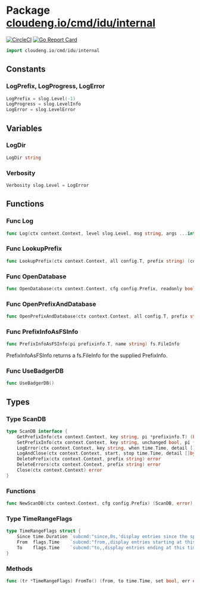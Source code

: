# Package [cloudeng.io/cmd/idu/internal](https://pkg.go.dev/cloudeng.io/cmd/idu/internal?tab=doc)
[![CircleCI](https://circleci.com/gh/cloudengio/go.gotools.svg?style=svg)](https://circleci.com/gh/cloudengio/go.gotools) [![Go Report Card](https://goreportcard.com/badge/cloudeng.io/cmd/idu/internal)](https://goreportcard.com/report/cloudeng.io/cmd/idu/internal)

```go
import cloudeng.io/cmd/idu/internal
```


## Constants
### LogPrefix, LogProgress, LogError
```go
LogPrefix = slog.Level(-1)
LogProgress = slog.LevelInfo
LogError = slog.LevelError

```



## Variables
### LogDir
```go
LogDir string

```

### Verbosity
```go
Verbosity slog.Level = LogError

```



## Functions
### Func Log
```go
func Log(ctx context.Context, level slog.Level, msg string, args ...interface{})
```

### Func LookupPrefix
```go
func LookupPrefix(ctx context.Context, all config.T, prefix string) (context.Context, config.Prefix, error)
```

### Func OpenDatabase
```go
func OpenDatabase(ctx context.Context, cfg config.Prefix, readonly bool) (database.DB, error)
```

### Func OpenPrefixAndDatabase
```go
func OpenPrefixAndDatabase(ctx context.Context, all config.T, prefix string, readonly bool) (context.Context, config.Prefix, database.DB, error)
```

### Func PrefixInfoAsFSInfo
```go
func PrefixInfoAsFSInfo(pi prefixinfo.T, name string) fs.FileInfo
```
PrefixInfoAsFSInfo returns a fs.FileInfo for the supplied PrefixInfo.

### Func UseBadgerDB
```go
func UseBadgerDB()
```



## Types
### Type ScanDB
```go
type ScanDB interface {
	GetPrefixInfo(ctx context.Context, key string, pi *prefixinfo.T) (bool, error)
	SetPrefixInfo(ctx context.Context, key string, unchanged bool, pi *prefixinfo.T) error
	LogError(ctx context.Context, key string, when time.Time, detail []byte) error
	LogAndClose(ctx context.Context, start, stop time.Time, detail []byte) error
	DeletePrefix(ctx context.Context, prefix string) error
	DeleteErrors(ctx context.Context, prefix string) error
	Close(ctx context.Context) error
}
```

### Functions

```go
func NewScanDB(ctx context.Context, cfg config.Prefix) (ScanDB, error)
```




### Type TimeRangeFlags
```go
type TimeRangeFlags struct {
	Since time.Duration `subcmd:"since,0s,'display entries since the specified duration, it takes precedence over from/to'"`
	From  flags.Time    `subcmd:"from,,display entries starting at this time/date"`
	To    flags.Time    `subcmd:"to,,display entries ending at this time/date"`
}
```

### Methods

```go
func (tr *TimeRangeFlags) FromTo() (from, to time.Time, set bool, err error)
```







